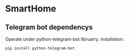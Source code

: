 # SmartHome
## Telegram bot dependencys
Operate under python-telegram-bot libruarry.
installation:
```
pip install python-telegram-bot
```
